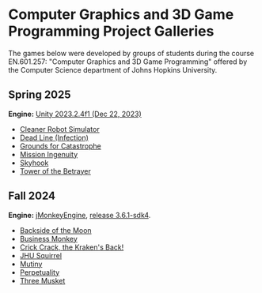 # Computer Graphics and 3D Game Programming Project Galleries

The games below were developed by groups of students during the course EN.601.257: "Computer Graphics and 3D Game Programming" offered by the Computer Science department of Johns Hopkins University.

## Spring 2025

**Engine:** [Unity 2023.2.4f1 (Dec 22, 2023)](unityhub://2023.2.4f1/3a7eb0602d92)

* [Cleaner Robot Simulator](https://github.com/TianyouLiuSky/Game_programming_project)
* [Dead Line (Infection)](https://github.com/Stellahhh/Infection)
* [Grounds for Catastrophe](https://github.com/Kalia2538/ComputerGaming2025)
* [Mission Ingenuity](https://github.com/JohnnieShen/cs257-Project-Ingenuity)
* [Skyhook](https://github.com/tommyli03/GameDesignFinalProject)
* [Tower of the Betrayer](https://github.com/JJJcfff/GameDesign)

## Fall 2024

**Engine:** [jMonkeyEngine](https://jmonkeyengine.org/), [release 3.6.1-sdk4](https://github.com/jMonkeyEngine/sdk/releases/tag/v3.6.1-stable-sdk4).

* [Backside of the Moon](https://github.com/ZichenFrankFu/Backside_of_the_Moon.git)
* [Business Monkey](https://github.com/TobBot2/BusinessMonkey)
* [Crick Crack, the Kraken's Back!](https://github.com/aeldelaney/crick-crack-the-krakens-back)
* [JHU Squirrel](https://github.com/annaaaddddd/jhusquirrel)
* [Mutiny](https://github.com/BobTheHobo/bestestGame.git)
* [Perpetuality](https://github.com/ImHungry48/GameProgrammingProject)
* [Three Musket](https://github.com/jmo-on/2024-fall-cggp)
